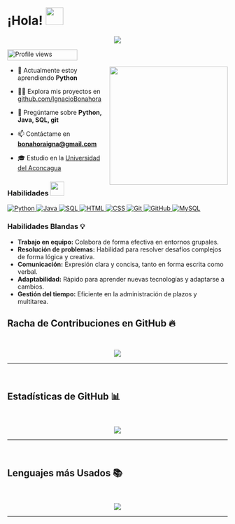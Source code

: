 <h1> ¡Hola! <img src="https://raw.githubusercontent.com/MartinHeinz/MartinHeinz/master/wave.gif" width="40px"> </h1>
<p align='center'>
<img src="https://readme-typing-svg.herokuapp.com?color=%2336BCF7&size=25&center=true&vCenter=true&width=433&height=75&lines=Soy+Ignacio+Bonahora;Desarrollador+junior">
</p>
<img src="https://komarev.com/ghpvc/?username=IgnacioBonahora&label=Visitas%20al%20perfil&color=0047AB&style=plastic" alt="Profile views" height=25px, width=160px/> 

<img align="right" src="https://media.giphy.com/media/QvpqTCiEcwtvx6wwJK/giphy.gif" width="270" height="270" frameBorder="0" class="giphy-embed" allowFullScreen></img>

- 🌱 Actualmente estoy aprendiendo **Python**

- 👨‍💻 Explora mis proyectos en [github.com/IgnacioBonahora](https://github.com/IgnacioBonahora)

- 💬 Pregúntame sobre **Python, Java, SQL, git**

- 📫 Contáctame en **bonahoraigna@gmail.com**

- 🎓 Estudio en la [Universidad del Aconcagua](https://www.uda.edu.ar)

### Habilidades <img src="https://media2.giphy.com/media/QssGEmpkyEOhBCb7e1/giphy.gif?cid=ecf05e47a0n3gi1bfqntqmob8g9aid1oyj2wr3ds3mg700bl&rid=giphy.gif" width=32px>

<!-- Lenguajes de Programación -->

<a href="https://www.python.org/" target="_blank">
  <img alt="Python" src="https://img.shields.io/badge/Python-3776AB?style=for-the-badge&logo=python&logoColor=white">
</a>

<a href="https://www.java.com/" target="_blank">
  <img alt="Java" src="https://img.shields.io/badge/Java-ED8B00?style=for-the-badge&logo=java&logoColor=white">
</a>

<a href="https://www.microsoft.com/en-us/sql-server" target="_blank">
  <img alt="SQL" src="https://img.shields.io/badge/SQL-CC2927?style=for-the-badge&logo=microsoft%20sql%20server&logoColor=white">
</a>

<!-- Desarrollo Web -->

<a href="https://www.w3schools.com/html/" target="_blank">
  <img alt="HTML" src="https://img.shields.io/badge/HTML5-E34F26?style=for-the-badge&logo=html5&logoColor=white">
</a>

<a href="https://www.w3schools.com/css/" target="_blank">
  <img alt="CSS" src="https://img.shields.io/badge/CSS3-1572B6?style=for-the-badge&logo=css3&logoColor=white">
</a>

<!-- Herramientas -->
<a href="https://git-scm.com/" target="_blank">
  <img alt="Git" src="https://img.shields.io/badge/Git-F05032?style=for-the-badge&logo=git&logoColor=white">
</a>

<a href="https://github.com/" target="_blank">
  <img alt="GitHub" src="https://img.shields.io/badge/GitHub-181717?style=for-the-badge&logo=github&logoColor=white">
</a>

<!-- Base de datos -->
<a href="https://www.mysql.com/" target="_blank">
  <img alt="MySQL" src="https://img.shields.io/badge/MySQL-4479A1?style=for-the-badge&logo=mysql&logoColor=white">
</a>

### Habilidades Blandas 💡

- **Trabajo en equipo:** Colabora de forma efectiva en entornos grupales.
- **Resolución de problemas:** Habilidad para resolver desafíos complejos de forma lógica y creativa.
- **Comunicación:** Expresión clara y concisa, tanto en forma escrita como verbal.
- **Adaptabilidad:** Rápido para aprender nuevas tecnologías y adaptarse a cambios.
- **Gestión del tiempo:** Eficiente en la administración de plazos y multitarea.

## Racha de Contribuciones en GitHub 🔥 
<br>
<p align='center'><img src="https://github-readme-streak-stats.herokuapp.com?user=IgnacioBonahora&theme=black-ice&hide_border=true&date_format=M%20j%5B%2C%20Y%5D"></p>

<hr><br>

## Estadísticas de GitHub 📊
<br>
<p align='center'>
<img src="https://github-readme-stats.vercel.app/api?username=IgnacioBonahora&show_icons=true&theme=github_dark">
</p>
<hr>
<br>

## Lenguajes más Usados 📚
<br>
<p align='center'>
<img src="https://github-readme-stats.anuraghazra1.vercel.app/api/top-langs/?username=IgnacioBonahora&theme=dark&hide_border=true&no-bg=true&no-frame=true&langs_count=10">
</p>
<hr>
<br>
